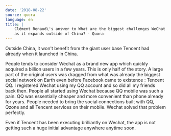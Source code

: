 ```yaml
---
date: '2018-08-22'
source: quora
language: en
title: |
    Clément Renaud\'s answer to What are the biggest challenges WeChat faces
    as it expands outside of China? - Quora
---
```


Outside China, it won\'t benefit from the giant user base Tencent had
already when it launched in China.

People tends to consider Wechat as a brand new app which quickly
acquired a billion users in a few years. This is only half of the story.
A large part of the original users was dragged from what was already the
biggest social network on Earth even before Facebook came to existence :
Tencent QQ. I registered Wechat using my QQ account and so did all my
friends back then. People all started using Wechat because QQ mobile was
such a pain. QQ was essentially cheaper and more convenient than phone
already for years. People needed to bring the social connections built
with QQ, Qzone and all Tencent services on their mobile. Wechat solved
that problem perfectly.

Even if Tencent has been executing brilliantly on Wechat, the app is not
getting such a huge initial advantage anywhere anytime soon.
